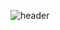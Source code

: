 ![header](https://capsule-render.vercel.app/api?type=Soft&color=0:000000,100:FFFFFF&height=130&section=header&text=Welcome%20to%20Velko's%20GitHub!&fontSize=50&animation=fadeIn&descAlign=88&descAlignY=78&descSize=17
)

 
<!--
